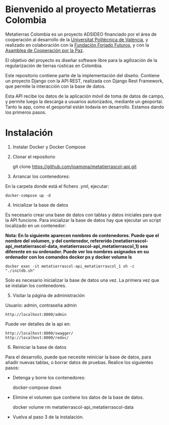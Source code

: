 # Bienvenido al proyecto Metatierras Colombia

Metatierras Colombia es un proyecto ADSIDEO financiado por el área de cooperación al desarrollo de la <a href='https://www.upv.es/'>Universitat Politècnica de València</a>, 
y realizado en colaboración con la <a href='https://www.forjandofuturos.org/'> Fundación Forjado Futuros</a>, y con la <a href="https://www.acpp.com/">Asamblea de Cooperación por la Paz</a>.

El objetivo del proyecto es diseñar software libre para la agilización de la regularización 
de tierras rústicas en Colombia.

Este repositorio contiene parte de la implementación del diseño. Contiene un proyecto Django 
con la API REST, realizada con Django Rest Framework, que permite la interacción con la
base de datos.

Esta API recibe los datos de la aplicación móvil de toma de datos de campo, y permite luego la descarga a usuarios autorizados, mediante un geoportal. Tanto la app, como el geoportal están todavía en desarrollo. Estamos dando los primeros pasos.

# Instalación

1. Instalar Docker y Docker Compose

2. Clonar el repositorio
	
	git clone https://github.com/joamona/metatierrascol-api.git

3. Arrancar los contenedores:

En la carpeta donde está el fichero .yml, ejecutar:

	docker-compose up -d

4. Inicializar la base de datos

Es necesario crear una base de datos con tablas y datos iniciales para que la API funcione. Para inicializar la base de datos hay que ejecutar un script localizado en un contenedor:

**Nota: En lo siguiente aparecen nombres de contenedores. Puede que el nombre del volumen, y del contenedor, refererido (metatierrascol-api_metatierrascol-data, metatierrascol-api_metatierrascol_1) sea diferente en su ordenador. Puede ver los nombres asignados en su ordenador con los comandos docker ps y docker volume ls**

	docker exec -it metatierrascol-api_metatierrascol_1 sh -c "./initdb.sh"

Solo es necesario inicializar la base de datos una vez. La primera vez que se instalan los contenedores.

5. Visitar la página de administración

Usuario: admin, contraseña admin

	http://localhost:8000/admin

Puede ver detalles de la api en:

	http://localhost:8000/swagger/
	http://localhost:8000/redoc/

6. Reiniciar la base de datos

Para el desarrollo, puede que necesite reiniciar la base de datos, para añadir nuevas tablas, o borrar datos de pruebas. Realice los siguientes pasos:

- Detenga y borre los contenedores:

	docker-compose down

- Elimine el volumen que contiene los datos de la base de datos.

 	docker volume rm metatierrascol-api_metatierrascol-data

- Vuelva al paso 3 de la instalación.


